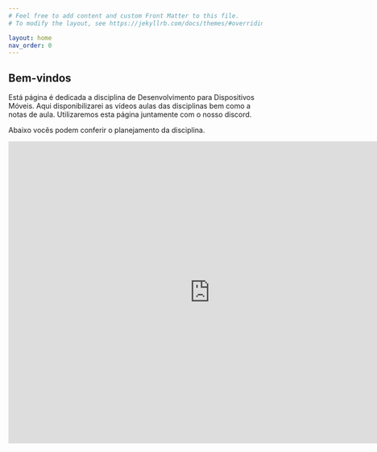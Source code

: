 ```yaml
---
# Feel free to add content and custom Front Matter to this file.
# To modify the layout, see https://jekyllrb.com/docs/themes/#overriding-theme-defaults

layout: home
nav_order: 0
---
```



## Bem-vindos

Está página é dedicada a disciplina de Desenvolvimento para Dispositivos Móveis.
Aqui disponibilizarei as vídeos aulas das disciplinas bem como a notas de aula.
Utilizaremos esta página juntamente com o nosso discord.

Abaixo vocês podem conferir o planejamento da disciplina.

<iframe src="https://calendar.google.com/calendar/embed?height=600&amp;wkst=2&amp;bgcolor=%23ffffff&amp;ctz=America%2FRecife&amp;src=NnQ5czUxbWlwdGNzNmNpdjMzcW1mMTQ0MjB2ZGRjYjNAaW1wb3J0LmNhbGVuZGFyLmdvb2dsZS5jb20&amp;color=%233F51B5&amp;title=Programa%C3%A7%C3%A3o%20da%20disciplina&amp;showDate=1&amp;showPrint=0&amp;showCalendars=0&amp;showTz=0&amp;mode=AGENDA&amp;hl=pt_BR" style="border-width:0" width="800" height="600" frameborder="0" scrolling="no"></iframe>
